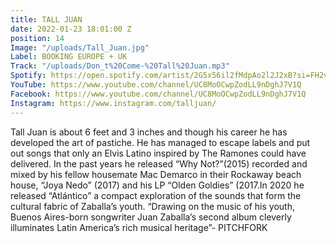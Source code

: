 ```yaml
---
title: TALL JUAN
date: 2022-01-23 18:01:00 Z
position: 14
Image: "/uploads/Tall_Juan.jpg"
Label: BOOKING EUROPE + UK
Track: "/uploads/Don_t%20Come-%20Tall%20Juan.mp3"
Spotify: https://open.spotify.com/artist/2G5x56il2fMdpAo2l2J2xB?si=FH2vFWjkRgyQXp7s50XhMw
YouTube: https://www.youtube.com/channel/UC8MoOCwpZodLL9nDghJ7V1Q
Facebook: https://www.youtube.com/channel/UC8MoOCwpZodLL9nDghJ7V1Q
Instagram: https://www.instagram.com/talljuan/
---
```


Tall Juan is about 6 feet and 3 inches and though his career he has developed the art of pastiche. He has managed to escape labels and put out songs that only an Elvis Latino inspired by The Ramones could have delivered. In the past years he released “Why Not?”(2015) recorded and mixed by his fellow housemate Mac Demarco in their Rockaway beach house, “Joya Nedo” (2017) and his LP “Olden Goldies” (2017.In 2020 he released “Atlántico” a compact exploration of the sounds that form the cultural fabric of Zaballa’s youth. “Drawing on the music of his youth, Buenos Aires-born songwriter Juan Zaballa’s second album cleverly illuminates Latin America’s rich musical heritage”- PITCHFORK